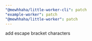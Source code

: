 ```yaml
---
"@mewhhaha/little-worker-cli": patch
"example-worker": patch
"@mewhhaha/little-worker": patch
---
```


add escape bracket characters
